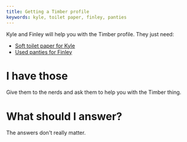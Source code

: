 ```yaml
---
title: Getting a Timber profile
keywords: kyle, toilet paper, finley, panties
---
```


Kyle and Finley will help you with the Timber profile. They just need:
 * [Soft toilet paper for Kyle](010-soft-toilet-paper.md)
 * [Used panties for Finley](020-used-panties.md)

# I have those
Give them to the nerds and ask them to help you with the Timber thing.

# What should I answer?
The answers don't really matter.
